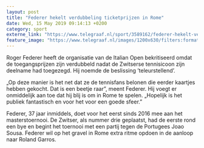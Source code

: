 ```yaml
---
layout: post
title: "Federer hekelt verdubbeling ticketprijzen in Rome"
date: Wed, 15 May 2019 09:14:13 +0200
category: sport
externe_link: "https://www.telegraaf.nl/sport/3589162/federer-hekelt-verdubbeling-ticketprijzen-in-rome"
feature_image: "https://www.telegraaf.nl/images/1200x630/filters:format(jpeg):quality(80)/cdn-kiosk-api.telegraaf.nl/8fe2bd96-76e1-11e9-a03e-0217670beecd.jpg"
---
```


<p class="intro">Roger Federer heeft de organisatie van de Italian Open bekritiseerd omdat de toegangsprijzen zijn verdubbeld nadat de Zwitserse tennisicoon zijn deelname had toegezegd. Hij noemde de beslissing ’teleurstellend’.</p> <p>„Op deze manier is het net dat ze de tennisfans belonen die eerder kaartjes hebben gekocht. Dat is een beetje raar”, meent Federer. Hij voegt er onmiddelijk aan toe dat hij blij is om in Rome te spelen. „Hopelijk is het publiek fantastisch en voor het voor een goede sfeer.”</p><p>Federer, 37 jaar inmiddels, doet voor het eerst sinds 2016 mee aan het masterstoernooi. De Zwitser, als nummer drie geplaatst, had de eerste rond een bye en begint het toernooi met een partij tegen de Portugees Joao Sousa. Federer wil op het gravel in Rome extra ritme opdoen in de aanloop naar Roland Garros.</p>
